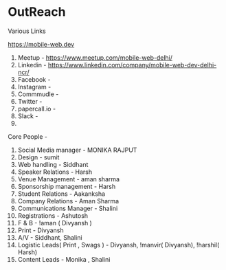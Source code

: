 # OutReach
Various Links 

https://mobile-web.dev

1. Meetup - https://www.meetup.com/mobile-web-delhi/
2. Linkedin - https://www.linkedin.com/company/mobile-web-dev-delhi-ncr/
3. Facebook - 
4. Instagram - 
5. Commmudle - 
6. Twitter - 
7. papercall.io -
8. Slack - 
9.


Core People - 
1. Social Media manager - MONIKA RAJPUT
2. Design - sumit
3. Web handling - Siddhant
4. Speaker Relations - Harsh
5. Venue Management - aman sharma   
6. Sponsorship management - Harsh
7. Student Relations - Aakanksha 
8. Company Relations - Aman Sharma
9. Communications Manager - Shalini
10. Registrations - Ashutosh
11. F & B - !aman ( Divyansh )
12. Print - Divyansh
13. A/V - Siddhant, Shalini
14. Logistic Leads( Print , Swags ) - Divyansh, !manvir( Divyansh), !harshil( Harsh)
15. Content Leads - Monika , Shalini 
